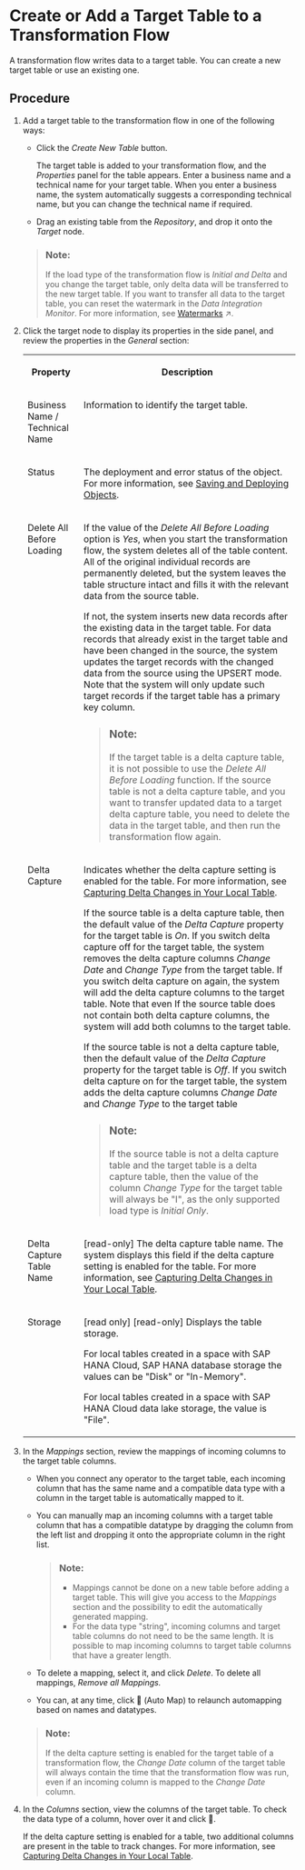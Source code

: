 <!-- loio0950746ab4444e5ca6a665ee1b0380a1 -->

<link rel="stylesheet" type="text/css" href="css/sap-icons.css"/>

# Create or Add a Target Table to a Transformation Flow

A transformation flow writes data to a target table. You can create a new target table or use an existing one.



## Procedure

1.  Add a target table to the transformation flow in one of the following ways:

    -   Click the *Create New Table* button.

        The target table is added to your transformation flow, and the *Properties* panel for the table appears. Enter a business name and a technical name for your target table. When you enter a business name, the system automatically suggests a corresponding technical name, but you can change the technical name if required.

    -   Drag an existing table from the *Repository*, and drop it onto the *Target* node.


    > ### Note:  
    > If the load type of the transformation flow is *Initial and Delta* and you change the target table, only delta data will be transferred to the new target table. If you want to transfer all data to the target table, you can reset the watermark in the *Data Integration Monitor*. For more information, see [Watermarks](https://help.sap.com/viewer/9f36ca35bc6145e4acdef6b4d852d560/DEV_CURRENT/en-US/890897f00a4944c7a6f90d3816a8d4c6.html "When you run a transformation flow that loads delta changes to a target table, the system uses a watermark (a timestamp) to track the data that has been transferred.") :arrow_upper_right:.

2.  Click the target node to display its properties in the side panel, and review the properties in the *General* section:


    <table>
    <tr>
    <th valign="top">

    Property
    
    </th>
    <th valign="top">

    Description
    
    </th>
    </tr>
    <tr>
    <td valign="top">
    
    Business Name / Technical Name
    
    </td>
    <td valign="top">
    
    Information to identify the target table.
    
    </td>
    </tr>
    <tr>
    <td valign="top">
    
    Status
    
    </td>
    <td valign="top">
    
    The deployment and error status of the object. For more information, see [Saving and Deploying Objects](saving-and-deploying-objects-7c0b560.md).
    
    </td>
    </tr>
    <tr>
    <td valign="top">
    
    Delete All Before Loading
    
    </td>
    <td valign="top">
    
    If the value of the *Delete All Before Loading* option is *Yes*, when you start the transformation flow, the system deletes all of the table content. All of the original individual records are permanently deleted, but the system leaves the table structure intact and fills it with the relevant data from the source table.

    If not, the system inserts new data records after the existing data in the target table. For data records that already exist in the target table and have been changed in the source, the system updates the target records with the changed data from the source using the UPSERT mode. Note that the system will only update such target records if the target table has a primary key column.

    > ### Note:  
    > If the target table is a delta capture table, it is not possible to use the *Delete All Before Loading* function. If the source table is not a delta capture table, and you want to transfer updated data to a target delta capture table, you need to delete the data in the target table, and then run the transformation flow again.


    
    </td>
    </tr>
    <tr>
    <td valign="top">
    
    Delta Capture
    
    </td>
    <td valign="top">
    
    Indicates whether the delta capture setting is enabled for the table. For more information, see [Capturing Delta Changes in Your Local Table](Acquiring-and-Preparing-Data-in-the-Data-Builder/capturing-delta-changes-in-your-local-table-154bdff.md).

    If the source table is a delta capture table, then the default value of the *Delta Capture* property for the target table is *On*. If you switch delta capture off for the target table, the system removes the delta capture columns *Change Date* and *Change Type* from the target table. If you switch delta capture on again, the system will add the delta capture columns to the target table. Note that even If the source table does not contain both delta capture columns, the system will add both columns to the target table.

    If the source table is not a delta capture table, then the default value of the *Delta Capture* property for the target table is *Off*. If you switch delta capture on for the target table, the system adds the delta capture columns *Change Date* and *Change Type* to the target table

    > ### Note:  
    > If the source table is not a delta capture table and the target table is a delta capture table, then the value of the column *Change Type* for the target table will always be "I", as the only supported load type is *Initial Only*.


    
    </td>
    </tr>
    <tr>
    <td valign="top">
    
    Delta Capture Table Name
    
    </td>
    <td valign="top">
    
    \[read-only\] The delta capture table name. The system displays this field if the delta capture setting is enabled for the table. For more information, see [Capturing Delta Changes in Your Local Table](Acquiring-and-Preparing-Data-in-the-Data-Builder/capturing-delta-changes-in-your-local-table-154bdff.md).
    
    </td>
    </tr>
    <tr>
    <td valign="top">
    
    Storage
    
    </td>
    <td valign="top">
    
    \[read only\] \[read-only\] Displays the table storage. 

    For local tables created in a space with SAP HANA Cloud, SAP HANA database storage the values can be "Disk" or "In-Memory". 

    For local tables created in a space with SAP HANA Cloud data lake storage, the value is "File".
    
    </td>
    </tr>
    </table>
    
3.  In the *Mappings* section, review the mappings of incoming columns to the target table columns.

    -   When you connect any operator to the target table, each incoming column that has the same name and a compatible data type with a column in the target table is automatically mapped to it.

    -   You can manually map an incoming columns with a target table column that has a compatible datatype by dragging the column from the left list and dropping it onto the appropriate column in the right list.

        > ### Note:  
        > -   Mappings cannot be done on a new table before adding a target table. This will give you access to the *Mappings* section and the possibility to edit the automatically generated mapping.
        > -   For the data type "string", incoming columns and target table columns do not need to be the same length. It is possible to map incoming columns to target table columns that have a greater length.

    -   To delete a mapping, select it, and click *Delete*. To delete all mappings, *Remove all Mappings.*

    -   You can, at any time, click <span class="FPA-icons-V3"></span> \(Auto Map\) to relaunch automapping based on names and datatypes.


    > ### Note:  
    > If the delta capture setting is enabled for the target table of a transformation flow, the *Change Date* column of the target table will always contain the time that the transformation flow was run, even if an incoming column is mapped to the *Change Date* column.

4.  In the *Columns* section, view the columns of the target table. To check the data type of a column, hover over it and click <span class="FPA-icons-V3"></span>.

    If the delta capture setting is enabled for a table, two additional columns are present in the table to track changes. For more information, see [Capturing Delta Changes in Your Local Table](Acquiring-and-Preparing-Data-in-the-Data-Builder/capturing-delta-changes-in-your-local-table-154bdff.md).


